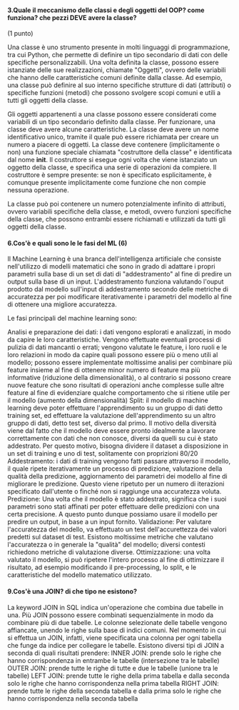 #### 3.Quale il meccanismo delle classi e degli oggetti del OOP? come funziona? che pezzi DEVE avere la classe? 
(1 punto)

Una classe è uno strumento presente in molti linguaggi di programmazione, tra cui Python, che permette di definire un tipo secondario di dati con delle specifiche personalizzabili. Una volta definita la classe, possono essere istanziate delle sue realizzazioni, chiamate "Oggetti", ovvero delle variabili che hanno delle caratteristiche comuni definite dalla classe. Ad esempio, una classe può definire al suo interno specifiche strutture di dati (attributi) o specifiche funzioni (metodi) che possono svolgere scopi comuni e utili a tutti gli oggetti della classe.

Gli oggetti appartenenti a una classe possono essere considerati come variabili di un tipo secondario definito dalla classe. Per funzionare, una classe deve avere alcune caratteristiche. La classe deve avere un nome identificativo unico, tramite il quale può essere richiamata per creare un numero a piacere di oggetti. La classe deve contenere (implicitamente o non) una funzione speciale chiamata "costruttore della classe" e identificata dal nome __init__. Il costruttore si esegue ogni volta che viene istanziato un oggetto della classe, e specifica una serie di operazioni da compiere. Il costruttore è sempre presente: se non è specificato esplicitamente, è comunque presente implicitamente come funzione che non compie nessuna operazione. 

La classe può poi contenere un numero potenzialmente infinito di attributi, ovvero variabili specifiche della classe, e metodi, ovvero funzioni specifiche della classe, che possono entrambi essere richiamati e utilizzati da tutti gli oggetti della classe. 


#### 6.Cos'è e quali sono le le fasi del ML (6)

Il Machine Learning è una branca dell'intelligenza artificiale che consiste nell'utilizzo di modelli matematici che sono in grado di adattare i propri parametri sulla base di un set di dati di "addestramento" al fine di predire un output sulla base di un input. L'addestramento funziona valutando l'ouput prodotto dal modello sull'input di addestramento secondo delle metriche di accuratezza per poi modificare iterativamente i parametri del modello al fine di ottenere una migliore accuratezza. 

Le fasi principali del machine learning sono:

Analisi e preparazione dei dati: i dati vengono esplorati e analizzati, in modo da capire le loro caratteristiche. Vengono effettuate eventuali processi di pulizia di dati mancanti o errati; vengono valutate le feature, i loro ruoli e le loro relazioni in modo da capire quali possono essere più o meno utili al modello; possono essere implementate moltissime analisi per combinare più feature insieme al fine di ottenere minor numero di feature ma più informative (riduzione della dimensionalità), o al contrario si possono creare nuove feature che sono risultati di operazioni anche complesse sulle altre feature al fine di evidenziare qualche comportamento che si ritiene utile per il modello (aumento della dimensionalità)
Split: il modello di machine learning deve poter effettuare l'apprendimento su un gruppo di dati detto training set, ed effettuare la valutazione dell'apprendimento su un altro gruppo di dati, detto test set, diverso dal primo. Il motivo della diversità viene dal fatto che il modello deve essere pronto idealmente a lavorare correttamente con dati che non conosce, diversi da quelli su cui è stato addestrato. Per questo motivo, bisogna dividere il dataset a disposizione in un set di training e uno di test, solitamente con proprizioni 80/20
Addestramento: i dati di training vengono fatti passare attraverso il modello, il quale ripete iterativamente un processo di predizione, valutazione della qualità della predizione, aggiornamento dei parametri dei modello al fine di migliorare le predizione. Questo viene ripetuto per un numero di iterazioni specificato dall'utente o finché non si raggiunge una accuratezza voluta.
Predizione: Una volta che il modello è stato addestrato, significa che i suoi parametri sono stati affinati per poter effettuare delle predizioni con una certa precisione. A questo punto dunque possiamo usare il modello per predire un output, in base a un input fornito.
Validazione: Per valutare l'accuratezza del modello, va effettuato un test dell'accurettezza dei valori predetti sul dataset di test. Esistono moltissime metriche che valutano l'accuratezza o in generale la "qualità" del modello; diversi contesti richiedono metriche di valutazione diverse.
Ottimizzazione: una volta valutato il modello, si può ripetere l'intero processo al fine di ottimizzare il risultato, ad esempio modificando il pre-processing, lo split, e le caratteristiche del modello matematico utilizzato.


#### 9.Cos'è una JOIN? di che tipo ne esistono?

La keyword JOIN in SQL indica un'operazione che combina due tabelle in una. Più JOIN possono essere combinati sequenzialmente in modo da combinare più di due tabelle. Le colonne selezionate delle tabelle vengono affiancate, unendo le righe sulla base di indici comuni. Nel momento in cui si effettua un JOIN, infatti, viene specificata una colonna per ogni tabella che funge da indice per collegare le tabelle. Esistono diversi tipi di JOIN a seconda di quali risultati prendere:
INNER JOIN: prende solo le righe che hanno corrispondenza in entrambe le tabelle (intersezione tra le tabelle)
OUTER JOIN: prende tutte le righe di tutte e due le tabelle (unione tra le tabelle)
LEFT JOIN: prende tutte le righe della prima tabella e dalla seconda solo le righe che hanno corrispondenza nella prima tabella 
RIGHT JOIN: prende tutte le righe della seconda tabella e dalla prima solo le righe che hanno corrispondenza nella seconda tabella 